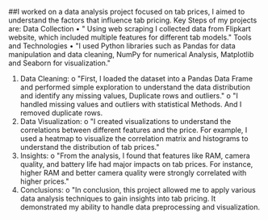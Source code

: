 ##I worked on a data analysis project focused on tab prices, I aimed to understand the factors that influence tab pricing.
Key Steps of my projects are:
Data Collection
•	" Using web scraping I collected data from Flipkart website, which included multiple features for different tab models."
Tools and Technologies
•	"I used Python libraries such as Pandas for data manipulation and data cleaning, NumPy for numerical Analysis, Matplotlib and Seaborn for visualization."
1.	Data Cleaning:
o	"First, I loaded the dataset into a Pandas Data Frame and performed simple exploration to understand the data distribution and identify any missing values, Duplicate rows and outliers."
o	"I handled missing values and outliers with statistical Methods. And I removed duplicate rows.
2.	Data Visualization:
o	"I created visualizations to understand the correlations between different features and the price. For example, I used a heatmap to visualize the correlation matrix and histograms to understand the distribution of tab prices."
3.	Insights:
o	"From the analysis, I found that features like RAM, camera quality, and battery life had major impacts on tab prices. For instance, higher RAM and better camera quality were strongly correlated with higher prices."
4.	Conclusions:
o	"In conclusion, this project allowed me to apply various data analysis techniques to gain insights into tab pricing. It demonstrated my ability to handle data preprocessing and visualization. 
